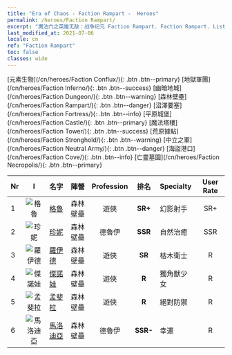 ```yaml
---
title: "Era of Chaos - Faction Rampart -  Heroes"
permalink: /heroes/Faction Rampart/
excerpt: "魔法门之英雄无敌：战争纪元 Faction Rampart. Faction Rampart. List of Faction  in Era of Chaos"
last_modified_at: 2021-07-06
locale: cn
ref: "Faction Rampart"
toc: false
classes: wide
---
```

 [元素生物](/cn/heroes/Faction Conflux/){: .btn .btn--primary} [地獄軍團](/cn/heroes/Faction Inferno/){: .btn .btn--success} [幽暗地城](/cn/heroes/Faction Dungeon/){: .btn .btn--warning} [森林壁壘](/cn/heroes/Faction Rampart/){: .btn .btn--danger} [沼澤要塞](/cn/heroes/Faction Fortress/){: .btn .btn--info} [平原城堡](/cn/heroes/Faction Castle/){: .btn .btn--primary} [魔法塔樓](/cn/heroes/Faction Tower/){: .btn .btn--success} [荒原據點](/cn/heroes/Faction Stronghold/){: .btn .btn--warning} [中立之軍](/cn/heroes/Faction Neutral Army/){: .btn .btn--danger} [海盜港口](/cn/heroes/Faction Cove/){: .btn .btn--info} [亡靈墓園](/cn/heroes/Faction Necropolis/){: .btn .btn--primary} 

  | Nr |  I |    名字    |  陣營  |  Profession   |  排名  |    Specialty     | User Rate  | 
  |:---|:--:|:-----------|:-------:|:-------------:|:------:|:-----------------|:----:|
  | 1 | ![格魯](/images/h/h_Gelu.jpg) | [格魯](/cn/heroes/Gelu/) | 森林壁壘 | 遊俠 | **SR+** |  幻影射手 | SR+ |
  | 2 | ![珍妮](/images/h/h_Gem.jpg) | [珍妮](/cn/heroes/Gem/) | 森林壁壘 | 德魯伊 | **SSR** |  自然治癒 | SSR |
  | 3 | ![羅伊德](/images/h/h_Ryland.jpg) | [羅伊德](/cn/heroes/Ryland/) | 森林壁壘 | 遊俠 | **SR** |  枯木衛士 | R |
  | 4 | ![傑諾娃](/images/h/h_Ylthin.jpg) | [傑諾娃](/cn/heroes/Jenova/) | 森林壁壘 | 遊俠 | **R** |  獨角獸少女 | R |
  | 5 | ![孟斐拉](/images/h/h_Mephala.jpg) | [孟斐拉](/cn/heroes/Mephala/) | 森林壁壘 | 遊俠 | **R** |  絕對防禦 | R |
  | 6 | ![馬洛迪亞](/images/h/h_Melodia.jpg) | [馬洛迪亞](/cn/heroes/Melodia/) | 森林壁壘 | 德魯伊 | **SSR-** |  幸運 | R |
